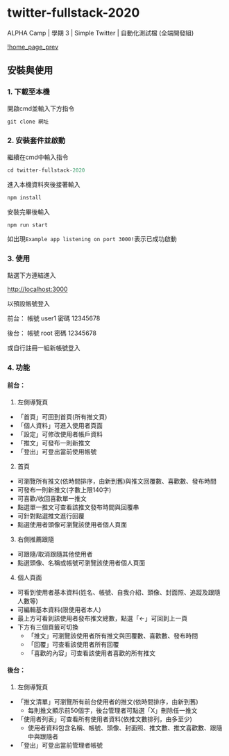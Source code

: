 # twitter-fullstack-2020
ALPHA Camp | 學期 3 | Simple Twitter | 自動化測試檔 (全端開發組)

[!home_page_prev](/public/stylesheets/icons/home_page_img.png)

## 安裝與使用

### 1. 下載至本機
開啟cmd並輸入下方指令
```js
git clone 網址
```

### 2. 安裝套件並啟動
繼續在cmd中輸入指令
```js
cd twitter-fullstack-2020
```
進入本機資料夾後接著輸入
```js
npm install
```
安裝完畢後輸入
```js
npm run start
```
如出現`Example app listening on port 3000!`表示已成功啟動

### 3. 使用
點選下方連結進入

[http://localhost:3000](http://localhost:3000)

以預設帳號登入

前台：
帳號 user1
密碼 12345678

後台：
帳號 root
密碼 12345678

或自行註冊一組新帳號登入

### 4. 功能
#### 前台：
1. 左側導覽頁
- 「首頁」可回到首頁(所有推文頁)
- 「個人資料」可進入使用者頁面
- 「設定」可修改使用者帳戶資料
- 「推文」可發布一則新推文
- 「登出」可登出當前使用帳號

2. 首頁
- 可瀏覽所有推文(依時間排序，由新到舊)與推文回覆數、喜歡數、發布時間
- 可發布一則新推文(字數上限140字)
- 可喜歡/收回喜歡單一推文
- 點選單一推文可查看該推文發布時間與回覆串
- 可針對點選推文進行回覆
- 點選使用者頭像可瀏覽該使用者個人頁面

3. 右側推薦跟隨
- 可跟隨/取消跟隨其他使用者
- 點選頭像、名稱或帳號可瀏覽該使用者個人頁面

4. 個人頁面
- 可看到使用者基本資料(姓名、帳號、自我介紹、頭像、封面照、追蹤及跟隨人數等)
- 可編輯基本資料(限使用者本人)
- 最上方可看到該使用者發布推文總數，點選「←」可回到上一頁
- 下方有三個頁籤可切換
  - 「推文」可瀏覽該使用者所有推文與回覆數、喜歡數、發布時間
  - 「回覆」可查看該使用者所有回覆
  - 「喜歡的內容」可查看該使用者喜歡的所有推文

#### 後台：
1. 左側導覽頁
- 「推文清單」可瀏覽所有前台使用者的推文(依時間排序，由新到舊)
  - 每則推文顯示前50個字，後台管理者可點選「X」刪除任一推文
- 「使用者列表」可查看所有使用者資料(依推文數排列，由多至少)
  - 使用者資料包含名稱、帳號、頭像、封面照、推文數、推文喜歡數、跟隨中與跟隨者
- 「登出」可登出當前管理者帳號
